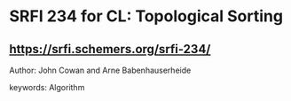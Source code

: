 # SRFI 234 for CL: Topological Sorting

https://srfi.schemers.org/srfi-234/
----
Author: John Cowan and Arne Babenhauserheide

keywords: Algorithm
